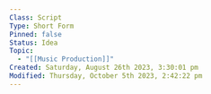 ```yaml
---
Class: Script
Type: Short Form
Pinned: false
Status: Idea
Topic:
  - "[[Music Production]]"
Created: Saturday, August 26th 2023, 3:30:01 pm
Modified: Thursday, October 5th 2023, 2:42:22 pm
---
```


